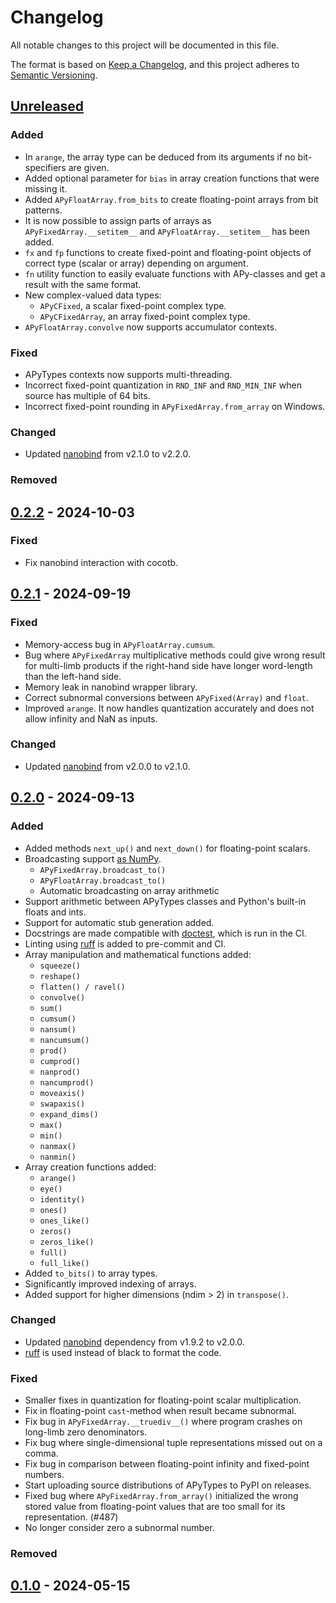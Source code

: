 # Changelog

All notable changes to this project will be documented in this file.

The format is based on [Keep a Changelog](https://keepachangelog.com/en/1.1.0/),
and this project adheres to [Semantic Versioning](https://semver.org/spec/v2.0.0.html).

## [Unreleased]

### Added

- In `arange`, the array type can be deduced from its arguments if no bit-
  specifiers are given.
- Added optional parameter for `bias` in array creation functions that were
  missing it.
- Added `APyFloatArray.from_bits` to create floating-point arrays from bit patterns.
- It is now possible to assign parts of arrays as `APyFixedArray.__setitem__` and
  `APyFloatArray.__setitem__` has been added.
- `fx` and `fp` functions to create fixed-point and floating-point objects of
  correct type (scalar or array) depending on argument.
- `fn` utility function to easily evaluate functions with APy-classes and get a
  result with the same format.
- New complex-valued data types:
  - `APyCFixed`, a scalar fixed-point complex type.
  - `APyCFixedArray`, an array fixed-point complex type.
- `APyFloatArray.convolve` now supports accumulator contexts.

### Fixed

- APyTypes contexts now supports multi-threading.
- Incorrect fixed-point quantization in `RND_INF` and `RND_MIN_INF` when source
  has multiple of 64 bits.
- Incorrect fixed-point rounding in `APyFixedArray.from_array` on Windows.

### Changed

- Updated [nanobind](https://github.com/wjakob/nanobind) from v2.1.0 to v2.2.0.

### Removed

## [0.2.2] - 2024-10-03

### Fixed

- Fix nanobind interaction with cocotb.

## [0.2.1] - 2024-09-19

### Fixed

- Memory-access bug in `APyFloatArray.cumsum`.
- Bug where `APyFixedArray` multiplicative methods could give wrong result for
  multi-limb products if the right-hand side have longer word-length than the
  left-hand side.
- Memory leak in nanobind wrapper library.
- Correct subnormal conversions between `APyFixed(Array)` and `float`.
- Improved `arange`. It now handles quantization accurately and does not
  allow infinity and NaN as inputs.

### Changed

- Updated [nanobind](https://github.com/wjakob/nanobind) from v2.0.0 to v2.1.0.

## [0.2.0] - 2024-09-13

### Added

- Added methods `next_up()` and `next_down()` for floating-point scalars.
- Broadcasting support
  [as NumPy](https://numpy.org/doc/stable/user/basics.broadcasting.html).
  - `APyFixedArray.broadcast_to()`
  - `APyFloatArray.broadcast_to()`
  - Automatic broadcasting on array arithmetic
- Support arithmetic between APyTypes classes and Python's built-in floats and
  ints.
- Support for automatic stub generation added.
- Docstrings are made compatible with
  [doctest](https://docs.python.org/3/library/doctest.html), which is
  run in the CI.
- Linting using [ruff](https://docs.astral.sh/ruff/) is added to pre-commit and CI.
- Array manipulation and mathematical functions added:
  - `squeeze()`
  - `reshape()`
  - `flatten() / ravel()`
  - `convolve()`
  - `sum()`
  - `cumsum()`
  - `nansum()`
  - `nancumsum()`
  - `prod()`
  - `cumprod()`
  - `nanprod()`
  - `nancumprod()`
  - `moveaxis()`
  - `swapaxis()`
  - `expand_dims()`
  - `max()`
  - `min()`
  - `nanmax()`
  - `nanmin()`
- Array creation functions added:
  - `arange()`
  - `eye()`
  - `identity()`
  - `ones()`
  - `ones_like()`
  - `zeros()`
  - `zeros_like()`
  - `full()`
  - `full_like()`
- Added `to_bits()` to array types.
- Significantly improved indexing of arrays.
- Added support for higher dimensions (ndim > 2) in `transpose()`.

### Changed

- Updated [nanobind](https://github.com/wjakob/nanobind) dependency from v1.9.2 to
  v2.0.0.
- [ruff](https://docs.astral.sh/ruff/) is used instead of black to format the code.

### Fixed

- Smaller fixes in quantization for floating-point scalar multiplication.
- Fix in floating-point `cast`-method when result became subnormal.
- Fix bug in `APyFixedArray.__truediv__()` where program crashes on long-limb
  zero denominators.
- Fix bug where single-dimensional tuple representations missed out on a comma.
- Fix bug in comparison between floating-point infinity and fixed-point numbers.
- Start uploading source distributions of APyTypes to PyPI on releases.
- Fixed bug where `APyFixedArray.from_array()` initialized the wrong stored
  value from floating-point values that are too small for its representation.
  (#487)
- No longer consider zero a subnormal number.

### Removed

## [0.1.0] - 2024-05-15

[unreleased]: https://github.com/apytypes/apytypes/compare/v0.2.2...HEAD
[0.2.2]: https://github.com/apytypes/apytypes/releases/tag/v0.2.2
[0.2.1]: https://github.com/apytypes/apytypes/releases/tag/v0.2.1
[0.2.0]: https://github.com/apytypes/apytypes/releases/tag/v0.2.0
[0.1.0]: https://github.com/apytypes/apytypes/releases/tag/v0.1.0
